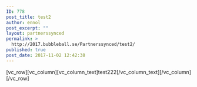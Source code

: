 ```yaml
---
ID: 778
post_title: test2
author: ennol
post_excerpt: ""
layout: partnerssynced
permalink: >
  http://2017.bubbleball.se/Partnerssynced/test2/
published: true
post_date: 2017-11-02 12:42:38
---
```

[vc_row][vc_column][vc_column_text]test222[/vc_column_text][/vc_column][/vc_row]